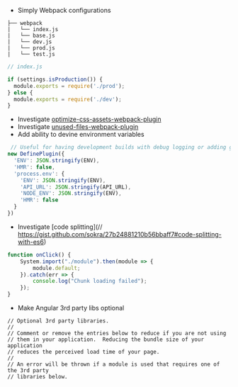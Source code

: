- Simply Webpack configurations

```
├── webpack
|   └── index.js
|   └── base.js
|   └── dev.js
|   └── prod.js
|   └── test.js
```

```js
// index.js

if (settings.isProduction()) {
  module.exports = require('./prod');
} else {
  module.exports = require('./dev');
}
```
- Investigate [optimize-css-assets-webpack-plugin](https://github.com/NMFR/optimize-css-assets-webpack-plugin)
- Investigate [unused-files-webpack-plugin](https://github.com/tomchentw/unused-files-webpack-plugin)
- Add ability to devine environment variables

```js
 // Useful for having development builds with debug logging or adding global constants
new DefinePlugin({
  'ENV': JSON.stringify(ENV),
  'HMR': false,
  'process.env': {
    'ENV': JSON.stringify(ENV),
    'API_URL': JSON.stringify(API_URL),
    'NODE_ENV': JSON.stringify(ENV),
    'HMR': false
  }
})
```
- Investigate [code splitting](// https://gist.github.com/sokra/27b24881210b56bbaff7#code-splitting-with-es6)

```js
function onClick() {
    System.import("./module").then(module => {
        module.default;
    }).catch(err => {
        console.log("Chunk loading failed");
    });
}
```
- Make Angular 3rd party libs optional
```
// Optional 3rd party libraries.
//
// Comment or remove the entries below to reduce if you are not using
// them in your application.  Reducing the bundle size of your application
// reduces the perceived load time of your page.
//
// An error will be thrown if a module is used that requires one of the 3rd party
// libraries below.
```
